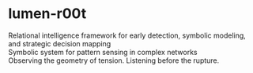 
# lumen-r00t

Relational intelligence framework for early detection, symbolic modeling, and strategic decision mapping  
Symbolic system for pattern sensing in complex networks  
Observing the geometry of tension. Listening before the rupture.
